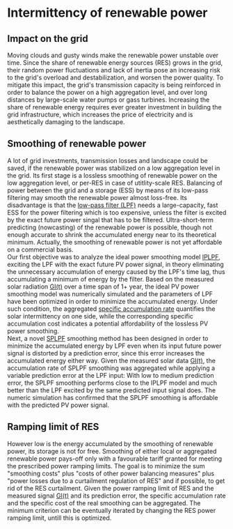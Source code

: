 # Intermittency of renewable power
## Impact on the grid 
Moving clouds and gusty winds make the renewable power unstable over time. Since the share of renewable energy sources (RES) grows in the grid, their random power fluctuations and lack of inertia pose an increasing risk to the grid's overload and destabilization, and worsen the power quality. To mitigate this impact, the grid's transmission capacity is being reinforced in order to balance the power on a high aggregation level, and over long distances by large-scale water pumps or gass turbines. Increasing the share of renewable energy requires ever greater investment in building the grid infrastructure, which increases the price of electricity and is aesthetically damaging to the landscape.  
## Smoothing of renewable power
A lot of grid investments, transmission losses and landscape could be saved, if the renewable power was stabilized on a low aggregation level in the grid. Its first stage is a lossless smoothing of renewable power on the low aggregation level, or per-RES in case of utitlity-scale RES. Balancing of power between the grid and a storage (ESS) by means of its low-pass filtering may smooth the renewable power almost loss-free. Its disadvantage is that the [low-pass filter (LPF)](https://en.wikipedia.org/wiki/Low-pass_filter) needs a large-capacity, fast ESS for the power filtering which is too expensive, unless the filter is excited by the exact future power singal that has to be filtered. Ultra-short-term predicting (nowcasting) of the renewable power is possible, though not enough accurate to shrink the accumulated energy near to its theoretical minimum. Actually, the smoothing of renewable power is not yet affordable on a commercial basis.  
Our first objective was to analyze the ideal power smoothing model [IPLPF](https://mhrons.github.io/pv_smooth/#ideal-predictive-smoothing-iplpf), exciting the LPF with the exact future PV power signal, in theory eliminating the unnecessary accumulation of energy caused by the LPF's time lag, thus accumulating a minimum of energy by the filter. Based on the measured solar radiation [GI(t)](https://mhrons.github.io/pv_log/) over a time span of 1+ year, the ideal PV power smoothing model was numerically simulated and the parameters of LPF have been optimized in order to minimize the accumulated energy. Under such condition, the aggregated [specific accumulation rate](https://mhrons.github.io/pv_smooth/#specific-accumulation-rate) quantifies the solar intermittency on one side, while the corresponding specific accumulation cost indicates a potential affordability of the lossless PV power smoothing.  
Next, a novel [SPLPF](https://mhrons.github.io/splpf/) smoothing method has been designed in order to minimize the accumulated energy by LPF even when its input future power signal is distorted by a prediction error, since this error increases the accumulated energy either way. Given the measured solar data [GI(t)](https://mhrons.github.io/pv_log/), the accumulation rate of SPLPF smoothing was aggregated while applying a variable prediction error at the LPF input: With low to medium prediction error, the SPLPF smoothing performs close to the IPLPF model and much better than the LPF excited by the same predicted input signal does. The numeric simulation has confirmed that the SPLPF smoothing is affordable with the predicted PV power signal.  

## Ramping limit of RES
However low is the energy accumulated by the smoothing of renewable power, its storage is not for free. Smoothing of either local or aggregated renewable power pays-off only with a favourable tariff granted for meeting the prescribed power ramping limits. The goal is to minimize the sum "smoothing costs" plus "costs of other power balancing measures" plus "power losses due to a curtailment regulation of RES" and if possible, to get rid of the RES curtailment. Given the power ramping limit of RES and the measured signal [GI(t)](https://mhrons.github.io/pv_log/) and its prediction error, the specific accumulation rate and the specific cost of the real smoothing can be aggregated. The minimum criterion can be eventually iterated by changing the RES power ramping limit, untill this is optimized.
